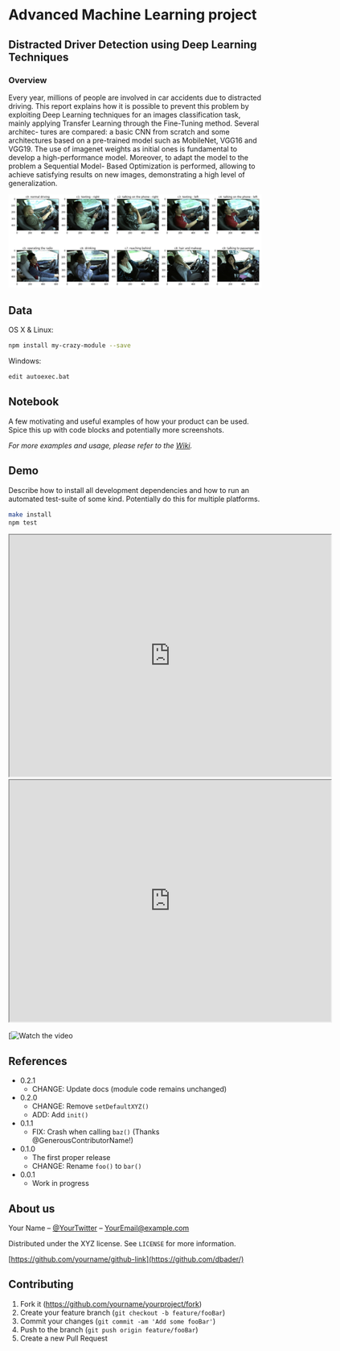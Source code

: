 # Advanced Machine Learning project

## Distracted Driver Detection using Deep Learning Techniques

### Overview
Every year, millions of people are involved in car accidents due to distracted driving. This report explains how it is possible to prevent this problem by exploiting Deep Learning techniques for an images classification task, mainly applying Transfer Learning through the Fine-Tuning method. Several architec- tures are compared: a basic CNN from scratch and some architectures based on a pre-trained model such as MobileNet, VGG16 and VGG19. The use of imagenet weights as initial ones is fundamental to develop a high-performance model. Moreover, to adapt the model to the problem a Sequential Model- Based Optimization is performed, allowing to achieve satisfying results on new images, demonstrating a high level of generalization.

![](images/1_dataset.png)

## Data

OS X & Linux:

```sh
npm install my-crazy-module --save
```

Windows:

```sh
edit autoexec.bat
```

## Notebook

A few motivating and useful examples of how your product can be used. Spice this up with code blocks and potentially more screenshots.

_For more examples and usage, please refer to the [Wiki][wiki]._

## Demo

Describe how to install all development dependencies and how to run an automated test-suite of some kind. Potentially do this for multiple platforms.

```sh
make install
npm test
```
<section>
  <iframe src="https://drive.google.com/file/d/1zixpCV2qyfvxCU9fu316HdIquhn2ZlKQ/preview" width="640" height="480"></iframe>
  <iframe src="https://drive.google.com/file/d/1KKKoshRfmocFeRyme4AFAM7LnMnoBLHK/preview" width="640" height="480"></iframe>
</section>

[![Watch the video](https://drive.google.com/file/d/1zixpCV2qyfvxCU9fu316HdIquhn2ZlKQ/preview)
## References

* 0.2.1
    * CHANGE: Update docs (module code remains unchanged)
* 0.2.0
    * CHANGE: Remove `setDefaultXYZ()`
    * ADD: Add `init()`
* 0.1.1
    * FIX: Crash when calling `baz()` (Thanks @GenerousContributorName!)
* 0.1.0
    * The first proper release
    * CHANGE: Rename `foo()` to `bar()`
* 0.0.1
    * Work in progress

## About us

Your Name – [@YourTwitter](https://twitter.com/dbader_org) – YourEmail@example.com

Distributed under the XYZ license. See ``LICENSE`` for more information.

[https://github.com/yourname/github-link](https://github.com/dbader/)

## Contributing

1. Fork it (<https://github.com/yourname/yourproject/fork>)
2. Create your feature branch (`git checkout -b feature/fooBar`)
3. Commit your changes (`git commit -am 'Add some fooBar'`)
4. Push to the branch (`git push origin feature/fooBar`)
5. Create a new Pull Request

<!-- Markdown link & img dfn's -->
[npm-image]: https://img.shields.io/npm/v/datadog-metrics.svg?style=flat-square
[npm-url]: https://npmjs.org/package/datadog-metrics
[npm-downloads]: https://img.shields.io/npm/dm/datadog-metrics.svg?style=flat-square
[travis-image]: https://img.shields.io/travis/dbader/node-datadog-metrics/master.svg?style=flat-square
[travis-url]: https://travis-ci.org/dbader/node-datadog-metrics
[wiki]: https://github.com/yourname/yourproject/wiki
